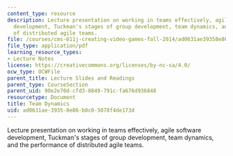 ```yaml
---
content_type: resource
description: Lecture presentation on working in teams effectively, agile software
  development, Tuckman's stages of group development, team dynamics, and the performance
  of distributed agile teams.
file: /courses/cms-611j-creating-video-games-fall-2014/ad0631ae39358e86b0c05078f4de173d_MITCMS_611JF14_TeamDynamic.pdf
file_type: application/pdf
learning_resource_types:
- Lecture Notes
license: https://creativecommons.org/licenses/by-nc-sa/4.0/
ocw_type: OCWFile
parent_title: Lecture Slides and Readings
parent_type: CourseSection
parent_uid: 90e2e70d-cfd3-8049-791c-fa676d936848
resourcetype: Document
title: Team Dynamics
uid: ad0631ae-3935-8e86-b0c0-5078f4de173d
---
```

Lecture presentation on working in teams effectively, agile software development, Tuckman's stages of group development, team dynamics, and the performance of distributed agile teams.